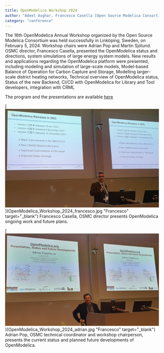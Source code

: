 ```yaml
---
title: OpenModelica Workshop 2024
author: "Adeel Asghar, Francesco Casella [Open Source Modelica Consortium](https://www.openmodelica.org/)"
category: "conference"
---
```


The 16th OpenModelica Annual Workshop organized by the Open Source Modelica Consortium was held successfully in Linköping, Sweden, on February 5, 2024.
Workshop chairs were Adrian Pop and Martin Sjölund.
OSMC director, Francesco Casella, presented the OpenModelica status and directions, system simulations of large energy system models.
New results and applications regarding the OpenModelica platform were presented, including modeling and simulation of large-scale models,
Model-based Balance of Operation for Carbon Capture and Storage, Modelling larger-scale district heating networks,
Technical overview of OpenModelica status, Status of the new Backend, CI/CD with OpenModelica for Library and Tool developers, integration with CRML

The program and the presentations are available [here](https://openmodelica.org/events/openmodelica-workshop/2024/)

[![](OpenModelica_Workshop_2024_francesco_s.jpg)](OpenModelica_Workshop_2024_francesco.jpg "Francesco" target="_blank")
Francesco Casella, OSMC director presents OpenModelica ongoing work and future plans.

[![](OpenModelica_Workshop_2024_adrian_s.jpg)](OpenModelica_Workshop_2024_adrian.jpg "Francesco" target="_blank")
Adrian Pop, OSMC technical coordinator and workshop chairperson, presents the current status and planned future developments of OpenModelica.
